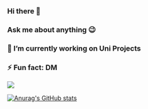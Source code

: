 ### Hi there 👋
### Ask me about anything 😉
### 🔭 I’m currently working on Uni Projects
### ⚡ Fun fact: DM

![](https://media.giphy.com/media/fAnzw6YK33jMwzp5wp/giphy.gif)

[![Anurag's GitHub stats](https://github-readme-stats.vercel.app/api?username=hiradev)](https://github.com/anuraghazra/github-readme-stats)

<!--
**hiru997/hiru997** is a ✨ _special_ ✨ repository because its `README.md` (this file) appears on your GitHub profile.

Here are some ideas to get you started:

- 🔭 I’m currently working on ...
- 🌱 I’m currently learning ...
- 👯 I’m looking to collaborate on ...
- 🤔 I’m looking for help with ...
- 💬 Ask me about ...
- 📫 How to reach me: ...
- 😄 Pronouns: ...
- ⚡ Fun fact: ...
-->
